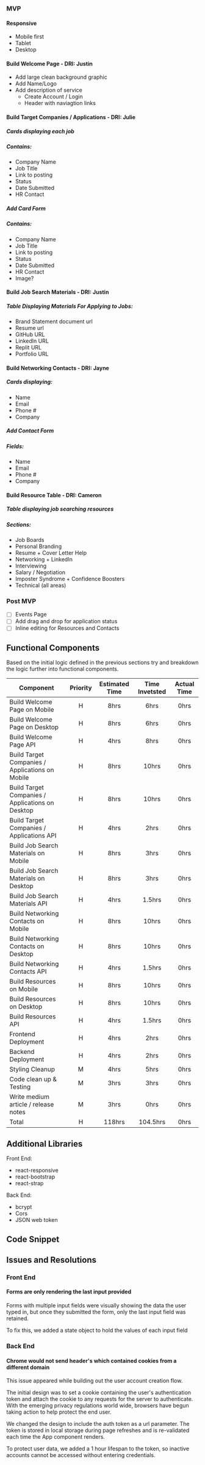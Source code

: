 ### MVP
#### Responsive
   - Mobile first
   - Tablet
   - Desktop
  
#### Build Welcome Page - **DRI: Justin** 
- Add large clean background graphic
- Add Name/Logo
- Add description of service
  - Create Account / Login 
  - Header with naviagtion links
	
#### Build Target Companies / Applications - **DRI: Julie**
##### Cards displaying each job
##### Contains:
- Company Name
- Job Title 
- Link to posting
- Status
- Date Submitted
- HR Contact

##### Add Card Form
##### Contains:
- Company Name 
- Job Title 
- Link to posting
- Status
- Date Submitted
- HR Contact
- Image? 

#### Build Job Search Materials - **DRI: Justin** 
##### Table Displaying Materials For Applying to Jobs:
- Brand Statement document url
- Resume url
- GitHub URL
- LinkedIn URL
- Replit URL
- Portfolio URL
  

#### Build Networking Contacts - **DRI: Jayne**
##### Cards displaying:
- Name
- Email
- Phone #
- Company
##### Add Contact Form
##### Fields: 
- Name
- Email
- Phone #
- Company

#### Build Resource Table - **DRI: Cameron**
##### Table displaying job searching resources
##### Sections:
- Job Boards
- Personal Branding
- Resume + Cover Letter Help
- Networking + LinkedIn
- Interviewing
- Salary / Negotiation
- Imposter Syndrome + Confidence Boosters
- Technical (all areas)
  
### Post MVP
- [ ] Events Page
- [ ] Add drag and drop for application status
- [ ] Inline editing for Resources and Contacts

## Functional Components
Based on the initial logic defined in the previous sections try and breakdown the logic further into functional components.

| Component | Priority | Estimated Time | Time Invetsted | Actual Time |
| --- | :---: |  :---: | :---: | :---: |
| Build Welcome Page on Mobile | H | 8hrs| 6hrs | 0hrs |
| Build Welcome Page on Desktop | H | 8hrs| 6hrs | 0hrs |
| Build Welcome Page API | H | 4hrs| 8hrs | 0hrs |
| Build Target Companies / Applications on Mobile | H | 8hrs| 10hrs | 0hrs |
| Build Target Companies / Applications on Desktop | H | 8hrs| 10hrs | 0hrs |
| Build Target Companies / Applications API | H | 4hrs| 2hrs | 0hrs |
| Build Job Search Materials on Mobile | H | 8hrs| 3hrs | 0hrs |
| Build Job Search Materials on Desktop | H | 8hrs| 3hrs | 0hrs |
| Build Job Search Materials API | H | 4hrs| 1.5hrs | 0hrs |
| Build Networking Contacts on Mobile | H | 8hrs| 10hrs | 0hrs |
| Build Networking Contacts on Desktop | H | 8hrs| 10hrs | 0hrs |
| Build Networking Contacts API | H | 4hrs| 1.5hrs | 0hrs |
| Build Resources on Mobile | H | 8hrs| 10hrs | 0hrs |
| Build Resources on Desktop | H | 8hrs| 10hrs | 0hrs |
| Build Resources API | H | 4hrs| 1.5hrs | 0hrs |
| Frontend Deployment | H | 4hrs | 2hrs | 0hrs |
| Backend Deployment | H | 4hrs | 2hrs | 0hrs |
| Styling Cleanup | M | 4hrs | 5hrs | 0hrs |
| Code clean up & Testing | M | 3hrs | 3hrs | 0hrs |
| Write medium article / release notes | M | 3hrs | 0hrs | 0hrs |
| Total | H | 118hrs| 104.5hrs | 0hrs |


## Additional Libraries ##
Front End:
* react-responsive
* react-bootstrap
* react-strap


Back End:
* bcrypt
* Cors
* JSON web token

## Code Snippet

## Issues and Resolutions
### Front End
#### Forms are only rendering the last input provided
Forms with multiple input fields were visually showing the data the user typed in, 
but once they submitted the form, only the last input field was retained. 

To fix this, we added a state object to hold the values of each input field 

### Back End
#### Chrome would not send header's which contained cookies from a different domain
This issue appeared while building out the user account creation flow. 

The initial design was to set a cookie containing the user's authentication token and attach the
cookie to any requests for the server to authenticate. With the emerging privacy regulations
world wide, browsers have begun taking action to help protect the end user. 

We changed the design to include the auth token as a url parameter. The token is stored
in local storage during page refreshes and is re-validated each time the App component renders. 

To protect user data, we added a 1 hour lifespan to the token, so inactive accounts cannot be accessed without entering credentials. 

 
